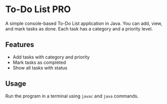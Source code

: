 # To-Do List PRO

A simple console-based To-Do List application in Java. You can add, view, and mark tasks as done. Each task has a category and a priority level.

## Features
- Add tasks with category and priority
- Mark tasks as completed
- Show all tasks with status

## Usage
Run the program in a terminal using `javac` and `java` commands.